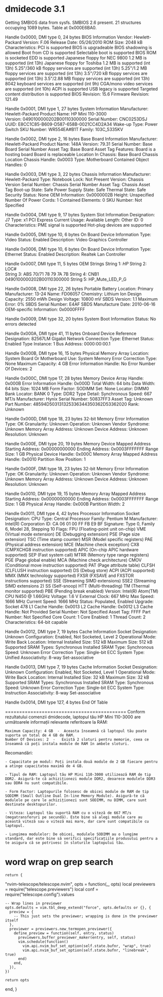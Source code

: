 # dmidecode 3.1
Getting SMBIOS data from sysfs.
SMBIOS 2.6 present.
21 structures occupying 1089 bytes.
Table at 0x000E6BA0.

Handle 0x0000, DMI type 0, 24 bytes
BIOS Information
	Vendor: Hewlett-Packard
	Version: F.06
	Release Date: 05/26/2010
	ROM Size: 2048 kB
	Characteristics:
		PCI is supported
		BIOS is upgradeable
		BIOS shadowing is allowed
		Boot from CD is supported
		Selectable boot is supported
		BIOS ROM is socketed
		EDD is supported
		Japanese floppy for NEC 9800 1.2 MB is supported (int 13h)
		Japanese floppy for Toshiba 1.2 MB is supported (int 13h)
		5.25"/360 kB floppy services are supported (int 13h)
		5.25"/1.2 MB floppy services are supported (int 13h)
		3.5"/720 kB floppy services are supported (int 13h)
		3.5"/2.88 MB floppy services are supported (int 13h)
		8042 keyboard services are supported (int 9h)
		CGA/mono video services are supported (int 10h)
		ACPI is supported
		USB legacy is supported
		Targeted content distribution is supported
	BIOS Revision: 15.6
	Firmware Revision: 121.49

Handle 0x0001, DMI type 1, 27 bytes
System Information
	Manufacturer: Hewlett-Packard
	Product Name: HP Mini 110-3000                
	Version: 0490100000202B00110300000
	Serial Number: CNC0253DSJ
	UUID: E8CC1C85-B609-D587-658B-0021CC4D2A34
	Wake-up Type: Power Switch
	SKU Number: WR554EA#B1T 
	Family: 103C_5335KV

Handle 0x0002, DMI type 2, 16 bytes
Base Board Information
	Manufacturer: Hewlett-Packard
	Product Name: 148A
	Version: 79.31
	Serial Number: Base Board Serial Number
	Asset Tag: Base Board Asset Tag
	Features:
		Board is a hosting board
		Board is replaceable
	Location In Chassis: Base Board Chassis Location
	Chassis Handle: 0x0003
	Type: Motherboard
	Contained Object Handles: 0

Handle 0x0003, DMI type 3, 22 bytes
Chassis Information
	Manufacturer: Hewlett-Packard
	Type: Notebook
	Lock: Not Present
	Version: Chassis Version
	Serial Number: Chassis Serial Number
	Asset Tag: Chassis Asset Tag
	Boot-up State: Safe
	Power Supply State: Safe
	Thermal State: Safe
	Security Status: None
	OEM Information: 0x0000002B
	Height: Unspecified
	Number Of Power Cords: 1
	Contained Elements: 0
	SKU Number: Not Specified

Handle 0x0004, DMI type 9, 17 bytes
System Slot Information
	Designation: J7
	Type: x1 PCI Express
	Current Usage: Available
	Length: Other
	ID: 0
	Characteristics:
		PME signal is supported
		Hot-plug devices are supported

Handle 0x0005, DMI type 10, 6 bytes
On Board Device Information
	Type: Video
	Status: Enabled
	Description: Video Graphics Controller

Handle 0x0006, DMI type 10, 6 bytes
On Board Device Information
	Type: Ethernet
	Status: Enabled
	Description: Realtek Lan Controller

Handle 0x0007, DMI type 11, 5 bytes
OEM Strings
	String 1: $HP$
	String 2: LOC#   
	String 3: ABS 70/71 78 79 7A 7B
	String 4: CNB1 0490100000202B00110300000
	String 5: HP_Mute_LED_P_G

Handle 0x0008, DMI type 22, 26 bytes
Portable Battery
	Location: Primary
	Manufacturer: 13-24
	Name: FD06057
	Chemistry: Lithium Ion
	Design Capacity: 2550 mWh
	Design Voltage: 10800 mV
	SBDS Version: 1.1
	Maximum Error: 0%
	SBDS Serial Number: E4AF
	SBDS Manufacture Date: 2010-06-16
	OEM-specific Information: 0x0000FFFF

Handle 0x0009, DMI type 32, 20 bytes
System Boot Information
	Status: No errors detected

Handle 0x000A, DMI type 41, 11 bytes
Onboard Device
	Reference Designation: 82567LM Gigabit Network Connection
	Type: Ethernet
	Status: Enabled
	Type Instance: 1
	Bus Address: 0000:00:00.1

Handle 0x000B, DMI type 16, 15 bytes
Physical Memory Array
	Location: System Board Or Motherboard
	Use: System Memory
	Error Correction Type: None
	Maximum Capacity: 4 GB
	Error Information Handle: No Error
	Number Of Devices: 2

Handle 0x000C, DMI type 17, 28 bytes
Memory Device
	Array Handle: 0x000B
	Error Information Handle: 0x000D
	Total Width: 64 bits
	Data Width: 64 bits
	Size: 1024 MB
	Form Factor: SODIMM
	Set: None
	Locator: DIMM0
	Bank Locator: BANK 0
	Type: DDR2
	Type Detail: Synchronous
	Speed: 667 MT/s
	Manufacturer: Hynix
	Serial Number: 50837FF3
	Asset Tag: Unknown
	Part Number: 48594D503131325336344350362D53362020
	Rank: Unknown

Handle 0x000D, DMI type 18, 23 bytes
32-bit Memory Error Information
	Type: OK
	Granularity: Unknown
	Operation: Unknown
	Vendor Syndrome: Unknown
	Memory Array Address: Unknown
	Device Address: Unknown
	Resolution: Unknown

Handle 0x000E, DMI type 20, 19 bytes
Memory Device Mapped Address
	Starting Address: 0x00000000000
	Ending Address: 0x0003FFFFFFF
	Range Size: 1 GB
	Physical Device Handle: 0x000C
	Memory Array Mapped Address Handle: 0x0010
	Partition Row Position: 1

Handle 0x000F, DMI type 18, 23 bytes
32-bit Memory Error Information
	Type: OK
	Granularity: Unknown
	Operation: Unknown
	Vendor Syndrome: Unknown
	Memory Array Address: Unknown
	Device Address: Unknown
	Resolution: Unknown

Handle 0x0010, DMI type 19, 15 bytes
Memory Array Mapped Address
	Starting Address: 0x00000000000
	Ending Address: 0x0003FFFFFFF
	Range Size: 1 GB
	Physical Array Handle: 0x000B
	Partition Width: 2

Handle 0x0011, DMI type 4, 42 bytes
Processor Information
	Socket Designation: CPU
	Type: Central Processor
	Family: Pentium M
	Manufacturer: Intel(R) Corporation
	ID: CA 06 01 00 FF FB E9 BF
	Signature: Type 0, Family 6, Model 28, Stepping 10
	Flags:
		FPU (Floating-point unit on-chip)
		VME (Virtual mode extension)
		DE (Debugging extension)
		PSE (Page size extension)
		TSC (Time stamp counter)
		MSR (Model specific registers)
		PAE (Physical address extension)
		MCE (Machine check exception)
		CX8 (CMPXCHG8 instruction supported)
		APIC (On-chip APIC hardware supported)
		SEP (Fast system call)
		MTRR (Memory type range registers)
		PGE (Page global enable)
		MCA (Machine check architecture)
		CMOV (Conditional move instruction supported)
		PAT (Page attribute table)
		CLFSH (CLFLUSH instruction supported)
		DS (Debug store)
		ACPI (ACPI supported)
		MMX (MMX technology supported)
		FXSR (FXSAVE and FXSTOR instructions supported)
		SSE (Streaming SIMD extensions)
		SSE2 (Streaming SIMD extensions 2)
		SS (Self-snoop)
		HTT (Multi-threading)
		TM (Thermal monitor supported)
		PBE (Pending break enabled)
	Version: Intel(R) Atom(TM) CPU N450   @ 1.66GHz
	Voltage: 1.6 V
	External Clock: 667 MHz
	Max Speed: 1666 MHz
	Current Speed: 1666 MHz
	Status: Populated, Enabled
	Upgrade: Socket 478
	L1 Cache Handle: 0x0013
	L2 Cache Handle: 0x0012
	L3 Cache Handle: Not Provided
	Serial Number: Not Specified
	Asset Tag: FFFF
	Part Number: Not Specified
	Core Count: 1
	Core Enabled: 1
	Thread Count: 2
	Characteristics:
		64-bit capable

Handle 0x0012, DMI type 7, 19 bytes
Cache Information
	Socket Designation: Unknown
	Configuration: Enabled, Not Socketed, Level 2
	Operational Mode: Write Back
	Location: Internal
	Installed Size: 512 kB
	Maximum Size: 512 kB
	Supported SRAM Types:
		Synchronous
	Installed SRAM Type: Synchronous
	Speed: Unknown
	Error Correction Type: Single-bit ECC
	System Type: Unified
	Associativity: 8-way Set-associative

Handle 0x0013, DMI type 7, 19 bytes
Cache Information
	Socket Designation: Unknown
	Configuration: Enabled, Not Socketed, Level 1
	Operational Mode: Write Back
	Location: Internal
	Installed Size: 32 kB
	Maximum Size: 32 kB
	Supported SRAM Types:
		Synchronous
	Installed SRAM Type: Synchronous
	Speed: Unknown
	Error Correction Type: Single-bit ECC
	System Type: Instruction
	Associativity: 8-way Set-associative

Handle 0x0014, DMI type 127, 4 bytes
End Of Table

===========================================
Conform rezultatului comenzii dmidecode, laptopul tău HP Mini 110-3000 are următoarele informații relevante referitoare la RAM:

    Maximum Capacity: 4 GB  -  Aceasta înseamnă că laptopul tău poate suporta un total de 4 GB de RAM.
    Number Of Devices: 2  -   Există 2 sloturi pentru memorie, ceea ce înseamnă că poți instala module de RAM în ambele sloturi.

Recomandări:

    - Capacitate pe modul: Poți instala două module de 2 GB fiecare pentru a atinge capacitatea maximă de 4 GB.

    - Tipul de RAM: Laptopul tău HP Mini 110-3000 utilizează RAM de tip DDR2. Asigură-te că achiziționezi module DDR2, deoarece modulele DDR3 sau DDR4 nu sunt compatibile.

    - Form Factor: Laptopurile folosesc de obicei module de RAM de tip SODIMM (Small Outline Dual In-line Memory Module). Asigură-te că modulele pe care le achiziționezi sunt SODIMM, nu DIMM, care sunt destinate desktopurilor.

    - Viteza: Laptopul tău suportă RAM cu o viteză de 667 MT/s (megatransferuri pe secundă). Este bine să alegi module care au această viteză sau o viteză mai mare, dar care sunt compatibile cu laptopul.

    - Lungimea modulelor: De obicei, modulele SODIMM au o lungime standard, dar este bine să verifici specificațiile produsului pentru a te asigura că se potrivesc în sloturile laptopului tău.
    
 # word wrap on grep search   
    return {
  "nvim-telescope/telescope.nvim",
  opts = function(_, opts)
    local previewers = require("telescope.previewers")
    local conf = require("telescope.config").values

    -- Wrap lines in previewer
    opts.defaults = vim.tbl_deep_extend("force", opts.defaults or {}, {
      preview = {
        -- This just sets the previewer; wrapping is done in the previewer itself
      },
      previewer = previewers.new_termopen_previewer({
        define_preview = function(self, entry, status)
          previewers.buffer_previewer_maker(entry, self, status)
          vim.schedule(function()
            vim.api.nvim_buf_set_option(self.state.bufnr, "wrap", true)
            vim.api.nvim_buf_set_option(self.state.bufnr, "linebreak", true)
          end)
        end,
      }),
    })

    return opts
  end,
}

